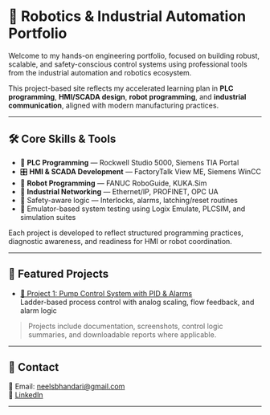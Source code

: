 # 🤖 Robotics & Industrial Automation Portfolio

Welcome to my hands-on engineering portfolio, focused on building robust, scalable, and safety-conscious control systems using professional tools from the industrial automation and robotics ecosystem.

This project-based site reflects my accelerated learning plan in **PLC programming**, **HMI/SCADA design**, **robot programming**, and **industrial communication**, aligned with modern manufacturing practices.

---

## 🛠️ Core Skills & Tools

- 🧠 **PLC Programming** — Rockwell Studio 5000, Siemens TIA Portal  
- 🎛️ **HMI & SCADA Development** — FactoryTalk View ME, Siemens WinCC  
- 🤖 **Robot Programming** — FANUC RoboGuide, KUKA.Sim  
- 📶 **Industrial Networking** — Ethernet/IP, PROFINET, OPC UA  
- 🔐 Safety-aware logic — Interlocks, alarms, latching/reset routines  
- 🧪 Emulator-based system testing using Logix Emulate, PLCSIM, and simulation suites

Each project is developed to reflect structured programming practices, diagnostic awareness, and readiness for HMI or robot coordination.

---

## 📂 Featured Projects

- [🚰 Project 1: Pump Control System with PID & Alarms](Project01_PumpControlSystem/)  
  Ladder-based process control with analog scaling, flow feedback, and alarm logic


> Projects include documentation, screenshots, control logic summaries, and downloadable reports where applicable.

---

## 📄 Contact

📧 Email: neelsbhandari@gmail.com  
🔗 [LinkedIn](https://www.linkedin.com/in/ns-bhandari)

---


